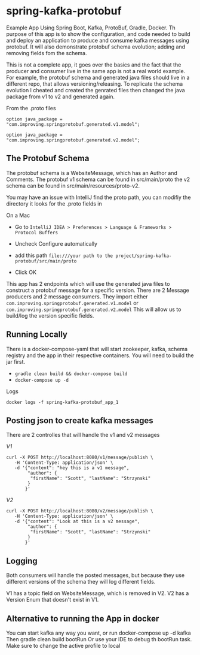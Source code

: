 # spring-kafka-protobuf

Example App Using Spring Boot, Kafka, ProtoBuf, Gradle, Docker.  Th purpose of this app is to show the configuration,
and code needed to build and deploy an application to produce and consume kafka messages using protobuf.  It will also
demonstrate protobuf schema evolution; adding and removing fields fom the schema.

This is not a complete app, it goes over the basics and the fact that the producer and consumer live in the same app
is not a real world example.  For example, the protobuf schema and generated java files should live in a different repo,
that allows versioning/releasing.  To replicate the schema evolution I cheated and created the genrated files then changed
the java package from v1 to v2 and generated again.

From the .proto files

`option java_package = "com.improving.springprotobuf.generated.v1.model";`

`option java_package = "com.improving.springprotobuf.generated.v2.model";`

## The Protobuf Schema ##

The protobuf schema is a WebsiteMessage, which has an Author and Comments.  The protobuf v1 schema can be found in src/main/proto the v2 schema can be found in src/main/resources/proto-v2.

You may have an issue with IntelliJ find the proto path, you can modifiy the directory it looks for the .proto fields in 

On a Mac
- Go to `IntelliJ IDEA > Preferences > Language & Frameworks > Protocol Buffers`  

- Uncheck Configure automatically

- add this path `file:///your path to the project/spring-kafka-protobuf/src/main/proto`

- Click OK

This app has 2 endpoints which will use the generated java files to construct a protobuf message for a specific version.
There are 2 Message producers and 2 message consumers.  They import either `com.improving.springprotobuf.generated.v1.model`
or `com.improving.springprotobuf.generated.v2.model`  This will allow us to build/log the version specific fields.

## Running Locally ##

There is a docker-compose-yaml that will start zookeeper, kafka, schema registry and the app in their respective containers.  You will need to build the 
jar first.

- `gradle clean build && docker-compose build`
- `docker-compose up -d`

Logs

`docker logs -f spring-kafka-protobuf_app_1`

## Posting json to create kafka messages ##

There are 2 controlles that will handle the v1 and v2 messages

*V1*

````
curl -X POST http://localhost:8080/v1/message/publish \
   -H 'Content-Type: application/json' \
   -d '{"content": "hey this is a v1 message",
        "author": {
         "firstName": "Scott", "lastName": "Strzynski"
        }
       }'
````

*V2*

````
curl -X POST http://localhost:8080/v2/message/publish \
   -H 'Content-Type: application/json' \
   -d '{"content": "Look at this is a v2 message",
        "author": {
         "firstName": "Scott", "lastName": "Strzynski"
        }
       }'
````

## Logging ##

Both consumers will handle the posted messages, but because they use different versions of the schema they will log different fields.

V1 has a topic field on WebsiteMessage, which is removed in V2. V2 has a Version Enum that doesn't exist in V1.

## Alternative to running the App in docker ##

You can start kafka any way you want, or run docker-compose up -d kafka
Then gradle clean build bootRun
Or use your IDE to debug th bootRun task.
Make sure to change the active profile to local





